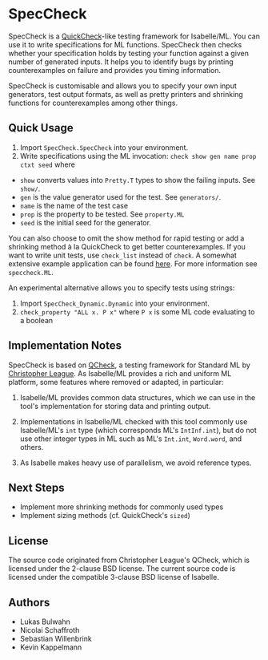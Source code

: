 # SpecCheck

SpecCheck is a [QuickCheck](https://en.wikipedia.org/wiki/QuickCheck)-like testing framework for Isabelle/ML.
You can use it to write specifications for ML functions.
SpecCheck then checks whether your specification holds by testing your function against a given number of generated inputs.
It helps you to identify bugs by printing counterexamples on failure and provides you timing information.

SpecCheck is customisable and allows you to specify your own input generators,
test output formats, as well as pretty printers and shrinking functions for counterexamples
among other things.

## Quick Usage
1. Import `SpecCheck.SpecCheck` into your environment.
2. Write specifications using the ML invocation: `check show gen name prop ctxt seed` where
  * `show` converts values into `Pretty.T` types to show the failing inputs. See `show/`.
  * `gen` is the value generator used for the test. See `generators/`.
  * `name` is the name of the test case
  * `prop` is the property to be tested. See `property.ML`
  * `seed` is the initial seed for the generator.

You can also choose to omit the show method for rapid testing or add a shrinking method à la
QuickCheck to get better counterexamples.
If you want to write unit tests, use `check_list` instead of `check`.
A somewhat extensive example application can be found
[here](https://github.com/kappelmann/e-unification-isabelle/blob/master/Tests/first_order_unification_tests.ML).
For more information see `speccheck.ML`.

An experimental alternative allows you to specify tests using strings:
1. Import `SpecCheck_Dynamic.Dynamic` into your environment.
2. `check_property "ALL x. P x"` where `P x` is some ML code evaluating to a boolean

## Implementation Notes

SpecCheck is based on [QCheck](https://github.com/league/qcheck), a testing framework for Standard ML by
[Christopher League](https://contrapunctus.net/league/).
As Isabelle/ML provides a rich and uniform ML platform, some features where removed or adapted, in particular:

1. Isabelle/ML provides common data structures, which we can use in the
tool's implementation for storing data and printing output.

2. Implementations in Isabelle/ML checked with this tool commonly use Isabelle/ML's `int` type
(which corresponds ML's `IntInf.int`), but do not use other integer types in ML such as ML's `Int.int`,
`Word.word`, and others.

3. As Isabelle makes heavy use of parallelism, we avoid reference types.

## Next Steps

* Implement more shrinking methods for commonly used types
* Implement sizing methods (cf. QuickCheck's `sized`)

## License

The source code originated from Christopher League's QCheck, which is
licensed under the 2-clause BSD license. The current source code is
licensed under the compatible 3-clause BSD license of Isabelle.

## Authors

* Lukas Bulwahn
* Nicolai Schaffroth
* Sebastian Willenbrink
* Kevin Kappelmann

